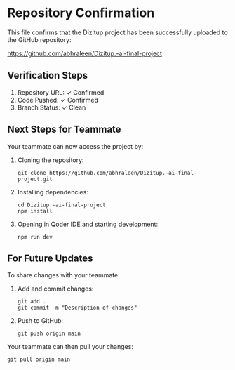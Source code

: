 # Repository Confirmation

This file confirms that the Dizitup project has been successfully uploaded to the GitHub repository:

https://github.com/abhraleen/Dizitup.-ai-final-project

## Verification Steps

1. Repository URL: ✓ Confirmed
2. Code Pushed: ✓ Confirmed
3. Branch Status: ✓ Clean

## Next Steps for Teammate

Your teammate can now access the project by:

1. Cloning the repository:
   ```
   git clone https://github.com/abhraleen/Dizitup.-ai-final-project.git
   ```

2. Installing dependencies:
   ```
   cd Dizitup.-ai-final-project
   npm install
   ```

3. Opening in Qoder IDE and starting development:
   ```
   npm run dev
   ```

## For Future Updates

To share changes with your teammate:

1. Add and commit changes:
   ```
   git add .
   git commit -m "Description of changes"
   ```

2. Push to GitHub:
   ```
   git push origin main
   ```

Your teammate can then pull your changes:
```
git pull origin main
```